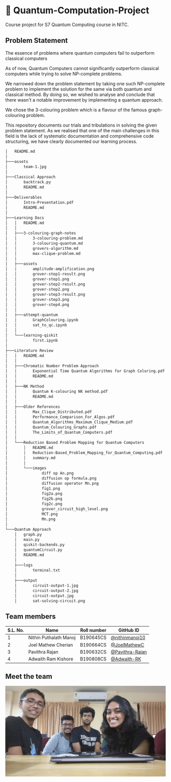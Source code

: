 # 🥜 Quantum-Computation-Project

Course project for S7 Quantum Computing course in NITC.

## Problem Statement
The essence of problems where quantum computers fail to outperform classical computers

As of now, Quantum Computers cannot significantly outperform classical computers while trying to solve NP-complete problems. 

We narrowed down the problem statement by taking one such NP-complete problem to implement the solution for the same via both quantum and classical method. By doing so, we wished to analyse and conclude that there wasn't a notable improvement by implementing a quantum approach.

We chose the 3-colouring problem which is a flavour of the famous graph-colouring problem.

This repository documents our trials and tribulations in solving the given problem statement. As we realised that one of the main
challenges in this field is the lack of systematic documentation and
comprehensive code structuring, we have clearly documented our learning process. 

```console
│   README.md
│
├───assets
│       team-1.jpg
│
├───Classical Approach
│       backtrack.py
│       README.md
│
├───Deliverables
│       Intro-Presentation.pdf
│       README.md
│
├───Learning Docs
│   │   README.md
│   │
│   ├───3-colouring-graph-notes
│   │       3-colouring-problem.md
│   │       3-colouring-quantum.md
│   │       grovers-algorithm.md
│   │       max-clique-problem.md
│   │
│   ├───assets
│   │       amplitude-amplification.png
│   │       grover-step1-result.png
│   │       grover-step1.png
│   │       grover-step2-result.png
│   │       grover-step2.png
│   │       grover-step3-result.png
│   │       grover-step3.png
│   │       grover-step4.png
│   │
│   ├───attempt-quantum
│   │       GraphColouring.ipynb
│   │       sat_to_qc.ipynb
│   │
│   └───learning-qiskit
│           first.ipynb
│
├───Literature Review
│   │   README.md
│   │   
│   ├───Chromatic Number Problem Approach
│   │       Exponential Time Quantum Algorithms for Graph Coloring.pdf
│   │       README.md
│   │
│   ├───NK Method
│   │       Quantum K-colouring NK method.pdf
│   │       README.md
│   │
│   ├───Older References
│   │       Max_Clique_Distributed.pdf
│   │       Performance_Comparison_For_Algos.pdf
│   │       Quantum_Algorithms_Maximum_Clique_Medium.pdf
│   │       Quantum_Colouring_Graphs.pdf
│   │       The_Limits_of_Quantum_Computers.pdf
│   │
│   └───Reduction Based Problem Mapping for Quantum Computers
│       │   README.md
│       │   Reduction-Based_Problem_Mapping_for_Quantum_Computing.pdf
│       │   summary.md
│       │   
│       └───images
│               diff op An.png
│               diffusion op formula.png
│               diffusion operator Mn.png
│               fig1.png
│               fig2a.png
│               fig2b.png
│               fig2c.png
│               grover_circuit_high_level.png
│               MCT.png
│               Mn.png
│
└───Quantum Approach
    │   graph.py
    │   main.py
    │   qiskit-backends.py
    │   quantumCircuit.py
    │   README.md
    │   
    ├───logs
    │       terminal.txt
    │
    ├───output
    │       circuit-output-1.jpg
    │       circuit-output-2.jpg
    │       circuit-output.jpg
    │       sat-solving-circuit.png

```

## Team members
|S.L. No.| Name | Roll number | GitHub ID |
| ----- | -------- | -------- | -------- |
|1|Nithin Puthalath Manoj|B190645CS|[@nithinmanoj10](https://github.com/nithinmanoj10)|
|2|Joel Mathew Cherian|B190664CS|[@JoelMathewC](https://github.com/JoelMathewC)|
|3|Pavithra Rajan|B190632CS|[@Pavithra-Rajan](https://github.com/Pavithra-Rajan)|
|4|Adwaith Ram Kishore|B190808CS| [@Adwaith-RK](https://github.com/Adwaith-RK)|

## Meet the team
![image](assets/team-1.jpg)
